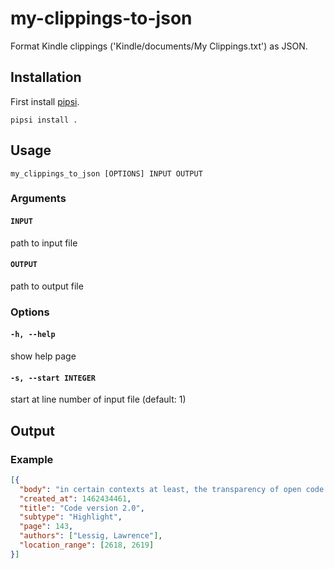 # my-clippings-to-json

Format Kindle clippings ('Kindle/documents/My Clippings.txt') as JSON. 

## Installation

First install [pipsi](https://github.com/mitsuhiko/pipsi#readme).

```
pipsi install .
```

## Usage

```
my_clippings_to_json [OPTIONS] INPUT OUTPUT
```

### Arguments

#### `INPUT`

path to input file

#### `OUTPUT`

path to output file

### Options

#### `-h, --help`

show help page

#### `-s, --start INTEGER`

start at line number of input file (default: 1)

## Output

### Example

```json
[{
  "body": "in certain contexts at least, the transparency of open code should be a requirement.",
  "created_at": 1462434461,
  "title": "Code version 2.0",
  "subtype": "Highlight",
  "page": 143,
  "authors": ["Lessig, Lawrence"],
  "location_range": [2618, 2619]
}]
```
